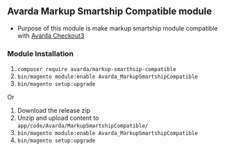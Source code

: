 ## Avarda Markup Smartship Compatible module

* Purpose of this module is make markup smartship module compatible with [Avarda Checkout3](https://github.com/avarda-ab/Magento-2-Checkout-3-module)

### Module Installation

1. `composer require avarda/markup-smarthsip-compatible`  
2. `bin/magento module:enable Avarda_MarkupSmartshipCompatible`  
3. `bin/magento setup:upgrade`

Or 

1. Download the release zip
2. Unzip and upload content to `app/code/Avarda/MarkupSmartshipCompatible/`
3. `bin/magento module:enable Avarda_MarkupSmartshipCompatible`
4. `bin/magento setup:upgrade`
